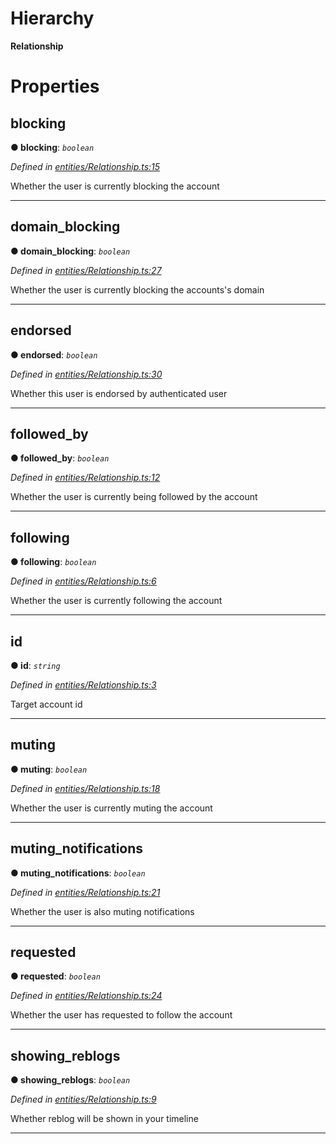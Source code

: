 

# Hierarchy

**Relationship**

# Properties

<a id="blocking"></a>

##  blocking

**● blocking**: *`boolean`*

*Defined in [entities/Relationship.ts:15](https://github.com/lagunehq/core/blob/6d71f33/src/entities/Relationship.ts#L15)*

Whether the user is currently blocking the account

___
<a id="domain_blocking"></a>

##  domain_blocking

**● domain_blocking**: *`boolean`*

*Defined in [entities/Relationship.ts:27](https://github.com/lagunehq/core/blob/6d71f33/src/entities/Relationship.ts#L27)*

Whether the user is currently blocking the accounts's domain

___
<a id="endorsed"></a>

##  endorsed

**● endorsed**: *`boolean`*

*Defined in [entities/Relationship.ts:30](https://github.com/lagunehq/core/blob/6d71f33/src/entities/Relationship.ts#L30)*

Whether this user is endorsed by authenticated user

___
<a id="followed_by"></a>

##  followed_by

**● followed_by**: *`boolean`*

*Defined in [entities/Relationship.ts:12](https://github.com/lagunehq/core/blob/6d71f33/src/entities/Relationship.ts#L12)*

Whether the user is currently being followed by the account

___
<a id="following"></a>

##  following

**● following**: *`boolean`*

*Defined in [entities/Relationship.ts:6](https://github.com/lagunehq/core/blob/6d71f33/src/entities/Relationship.ts#L6)*

Whether the user is currently following the account

___
<a id="id"></a>

##  id

**● id**: *`string`*

*Defined in [entities/Relationship.ts:3](https://github.com/lagunehq/core/blob/6d71f33/src/entities/Relationship.ts#L3)*

Target account id

___
<a id="muting"></a>

##  muting

**● muting**: *`boolean`*

*Defined in [entities/Relationship.ts:18](https://github.com/lagunehq/core/blob/6d71f33/src/entities/Relationship.ts#L18)*

Whether the user is currently muting the account

___
<a id="muting_notifications"></a>

##  muting_notifications

**● muting_notifications**: *`boolean`*

*Defined in [entities/Relationship.ts:21](https://github.com/lagunehq/core/blob/6d71f33/src/entities/Relationship.ts#L21)*

Whether the user is also muting notifications

___
<a id="requested"></a>

##  requested

**● requested**: *`boolean`*

*Defined in [entities/Relationship.ts:24](https://github.com/lagunehq/core/blob/6d71f33/src/entities/Relationship.ts#L24)*

Whether the user has requested to follow the account

___
<a id="showing_reblogs"></a>

##  showing_reblogs

**● showing_reblogs**: *`boolean`*

*Defined in [entities/Relationship.ts:9](https://github.com/lagunehq/core/blob/6d71f33/src/entities/Relationship.ts#L9)*

Whether reblog will be shown in your timeline

___

